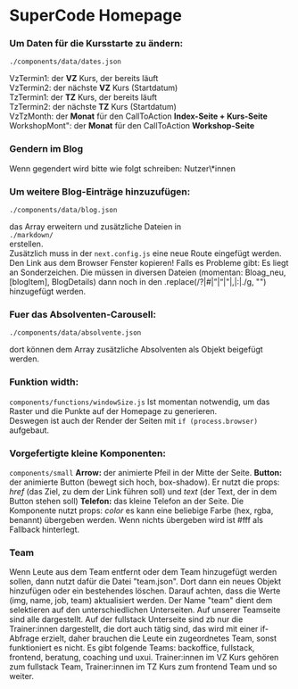 # SuperCode Homepage

### Um Daten für die Kursstarte zu ändern:
`./components/data/dates.json`
    
VzTermin1: der **VZ** Kurs, der bereits läuft   
VzTermin2: der nächste **VZ** Kurs (Startdatum)   
TzTermin1: der **TZ** Kurs, der bereits läuft   
TzTermin2: der nächste **TZ** Kurs (Startdatum)   
VzTzMonth: der **Monat** für den CallToAction **Index-Seite + Kurs-Seite**   
WorkshopMont": der **Monat** für den CallToAction **Workshop-Seite**   

### Gendern im Blog
Wenn gegendert wird bitte wie folgt schreiben:
Nutzer\\\*innen 

### Um weitere Blog-Einträge hinzuzufügen:
`./components/data/blog.json`

das Array erweitern und zusätzliche Dateien in   
`./markdown/`   
erstellen.  
Zusätzlich muss in der `next.config.js` eine neue Route eingefügt werden.  
Den Link aus dem Browser Fenster kopieren!
Falls es Probleme gibt: Es liegt an Sonderzeichen. Die müssen in diversen Dateien (momentan: Bloag_neu, [blogItem], BlogDetails) dann noch in den .replace(/\?|\#|”|“|"|,|:|\./g, "") hinzugefügt werden.

### Fuer das Absolventen-Carousell:
 `./components/data/absolvente.json`

dort können dem Array zusätzliche Absolventen als Objekt beigefügt werden.


### Funktion width:
`components/functions/windowSize.js`
Ist momentan notwendig, um das Raster und die Punkte auf der Homepage zu generieren.  
Deswegen ist auch der Render der Seiten mit `if (process.browser)` aufgebaut.

### Vorgefertigte kleine Komponenten:
`components/small`
**Arrow:** der animierte Pfeil in der Mitte der Seite.
**Button:** der animierte Button (bewegt sich hoch, box-shadow). Er nutzt die props: _href_ (das Ziel, zu dem der Link führen soll) und _text_ (der Text, der in dem Button stehen soll)
**Telefon:** das kleine Telefon an der Seite. Die Komponente nutzt props: _color_ es kann eine beliebige Farbe (hex, rgba, benannt) übergeben werden. Wenn nichts übergeben wird ist #fff als Fallback hinterlegt.

### Team
Wenn Leute aus dem Team entfernt oder dem Team hinzugefügt werden sollen, dann nutzt dafür die Datei "team.json". Dort dann ein neues Objekt hinzufügen oder ein bestehendes löschen. Darauf achten, dass die Werte (img, name, job, team) aktualisiert werden. Der Name "team" dient dem selektieren auf den unterschiedlichen Unterseiten. Auf unserer Teamseite sind alle dargestellt. Auf der fullstack Unterseite sind zb nur die Trainer:innen dargestellt, die dort auch tätig sind, das wird mit einer if-Abfrage erzielt, daher brauchen die Leute ein zugeordnetes Team, sonst funktioniert es nicht. Es gibt folgende Teams: backoffice, fullstack, frontend, beratung, coaching und uxui. Trainer:innen im VZ Kurs gehören zum fullstack Team, Trainer:innen im TZ Kurs zum frontend Team und so weiter.
